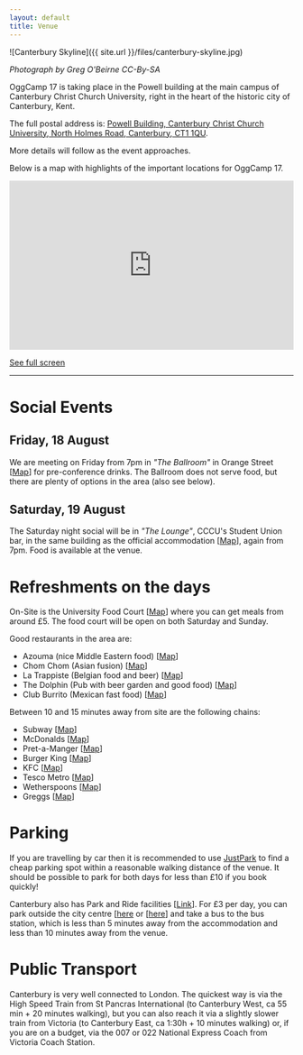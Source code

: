 ```yaml
---
layout: default
title: Venue
---
```

![Canterbury Skyline]({{ site.url }}/files/canterbury-skyline.jpg)

*Photograph by Greg O'Beirne CC-By-SA*

OggCamp 17 is taking place in the Powell building at the main campus of Canterbury Christ Church University, right in the heart of the historic city of Canterbury, Kent.

The full postal address is: <a href="https://map.what3words.com/couch.window.closed">Powell Building, Canterbury Christ Church University, North Holmes Road, Canterbury, CT1 1QU</a>.

More details will follow as the event approaches.

Below is a map with highlights of the important locations for OggCamp 17.
<iframe src="http://umap.openstreetmap.fr/en/map/oggcamp17_129448?scaleControl=false&amp;miniMap=false&amp;scrollWheelZoom=true&amp;zoomControl=true&amp;allowEdit=false&amp;moreControl=false&amp;searchControl=null&amp;tilelayersControl=false&amp;embedControl=false&amp;datalayersControl=null&amp;onLoadPanel=undefined&amp;captionBar=false&amp;fullscreenControl=true&amp;locateControl=false&amp;measureControl=false&amp;editinosmControl=false#14/51.2791/1.0798" width="100%" height="300px" frameborder="0"></iframe>

<a href="http://umap.openstreetmap.fr/en/map/oggcamp17_129448">See full screen</a>

---

# Social Events

## Friday, 18 August

We are meeting on Friday from 7pm in *"The Ballroom"* in Orange Street [[Map](http://w3w.co/turns.agents.props)] for pre-conference drinks. The Ballroom does not serve food, but there are plenty of options in the area (also see below).

## Saturday, 19 August

The Saturday night social will be in *"The Lounge"*, CCCU's Student Union bar, in the same building as the official accommodation [[Map](http://w3w.co/gone.vest.cheat)], again from 7pm. Food is available at the venue.

# Refreshments on the days

On-Site is the University Food Court [[Map](http://w3w.co/transfers.foster.traded)] where you can get meals from around £5. The food court will be open on both Saturday and Sunday.

Good restaurants in the area are:
* Azouma (nice Middle Eastern food) [[Map](http://w3w.co/arch.ties.camp)]
* Chom Chom (Asian fusion) [[Map](http://w3w.co/author.effort.trend)]
* La Trappiste (Belgian food and beer) [[Map](http://w3w.co/fever.always.custom)]
* The Dolphin (Pub with beer garden and good food) [[Map](http://w3w.co/trash.grows.agents)]
* Club Burrito (Mexican fast food) [[Map](http://w3w.co/card.trend.toxic)]

Between 10 and 15 minutes away from site are the following chains:
* Subway [[Map](http://w3w.co/courier.bucks.hired)]
* McDonalds [[Map](http://w3w.co/filer.herds.mobile)]
* Pret-a-Manger [[Map](http://w3w.co/dangerously.cars.kinds)]
* Burger King [[Map](http://w3w.co/estate.tools.artist)]
* KFC [[Map](http://w3w.co/pinks.loses.haven)]
* Tesco Metro [[Map](http://w3w.co/brains.fines.undulation)]
* Wetherspoons [[Map](http://w3w.co/atomic.august.fault)]
* Greggs [[Map](http://w3w.co/paper.spell.token)]

# Parking

If you are travelling by car then it is recommended to use [JustPark](https://www.justpark.com/) to find a cheap parking spot within a reasonable walking distance of the venue. It should be possible to park for both days for less than £10 if you book quickly!

Canterbury also has Park and Ride facilities [[Link](https://www.canterbury.gov.uk/parking-travel-roads/park-and-ride/)]. For £3 per day, you can park outside the city centre [[here](http://w3w.co/shells.piles.chefs) or [[here](http://w3w.co/froth.spoon.final)] and take a bus to the bus station, which is less than 5 minutes away from the accommodation and less than 10 minutes away from the venue.

# Public Transport

Canterbury is very well connected to London. The quickest way is via the High Speed Train from St Pancras International (to Canterbury West, ca 55 min + 20 minutes walking), but you can also reach it via a slightly slower train from Victoria (to Canterbury East, ca 1:30h + 10 minutes walking) or, if you are on a budget, via the 007 or 022 National Express Coach from Victoria Coach Station.
